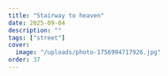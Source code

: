 ```yaml
---
title: "Stairway to heaven"
date: 2025-09-04
description: ""
tags: ["street"]
cover:
  image: "/uploads/photo-1756994717926.jpg"
order: 37
---
```


